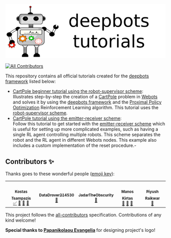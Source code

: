 <p align="center">
    <img src="https://raw.githubusercontent.com/aidudezzz/deepbots-swag/main/logo/deepbots_tutorial_full.png">
</p>

<!-- ALL-CONTRIBUTORS-BADGE:START - Do not remove or modify this section -->
[![All Contributors](https://img.shields.io/badge/all_contributors-5-orange.svg?style=flat-square)](#contributors-)
<!-- ALL-CONTRIBUTORS-BADGE:END -->

This repository contains all official tutorials created for the 
[deepbots framework](https://github.com/aidudezzz/deepbots) listed below:

- [CartPole beginner tutorial using the robot-supervisor scheme](/robotSupervisorSchemeTutorial/README.md):
<br>Illustrates step-by-step the creation of a [CartPole](https://gym.openai.com/envs/CartPole-v0/) problem in 
[Webots](https://cyberbotics.com/) and solves it by using the 
[deepbots framework](https://github.com/aidudezzz/deepbots) and the
[Proximal Policy Optimization](https://openai.com/blog/openai-baselines-ppo/) Reinforcement Learning algorithm. 
This tutorial uses the [robot-supervisor scheme](https://github.com/aidudezzz/deepbots#combined-robot-supervisor-scheme).
- [CartPole tutorial using the emitter-receiver scheme](/emitterReceiverSchemeTutorial/README.md):
<br> Follow this tutorial to get started with the 
[emitter-receiver scheme](https://github.com/aidudezzz/deepbots#emitter---receiver-scheme) 
which is useful for setting up more 
complicated examples, such as having a single RL agent controlling multiple robots. This scheme separates the robot and 
the RL agent in different Webots nodes. This example also includes a custom implementation of the reset procedure.-  
## Contributors ✨

Thanks goes to these wonderful people ([emoji key](https://allcontributors.org/docs/en/emoji-key)):

<!-- ALL-CONTRIBUTORS-LIST:START - Do not remove or modify this section -->
<!-- prettier-ignore-start -->
<!-- markdownlint-disable -->
<table>
  <tr>
    <td align="center"><a href="https://github.com/tsampazk"><img src="https://avatars.githubusercontent.com/u/27914645?v=4?s=100" width="100px;" alt=""/><br /><sub><b>Kostas Tsampazis</b></sub></a><br /><a href="#tutorial-tsampazk" title="Tutorials">✅</a> <a href="#projectManagement-tsampazk" title="Project Management">📆</a> <a href="#maintenance-tsampazk" title="Maintenance">🚧</a> <a href="#ideas-tsampazk" title="Ideas, Planning, & Feedback">🤔</a></td>
    <td align="center"><a href="https://github.com/DataDrover214530"><img src="https://avatars.githubusercontent.com/u/29627216?v=4?s=100" width="100px;" alt=""/><br /><sub><b>DataDrover214530</b></sub></a><br /><a href="https://github.com/aidudezzz/deepbots-tutorials/issues?q=author%3ADataDrover214530" title="Bug reports">🐛</a></td>
    <td align="center"><a href="https://github.com/JadarTheObscurity"><img src="https://avatars.githubusercontent.com/u/62043377?v=4?s=100" width="100px;" alt=""/><br /><sub><b>JadarTheObscurity</b></sub></a><br /><a href="#ideas-JadarTheObscurity" title="Ideas, Planning, & Feedback">🤔</a></td>
    <td align="center"><a href="http://eakirtas.webpages.auth.gr/"><img src="https://avatars.githubusercontent.com/u/10010230?v=4?s=100" width="100px;" alt=""/><br /><sub><b>Manos Kirtas</b></sub></a><br /><a href="#projectManagement-ManosMagnus" title="Project Management">📆</a> <a href="#maintenance-ManosMagnus" title="Maintenance">🚧</a> <a href="#ideas-ManosMagnus" title="Ideas, Planning, & Feedback">🤔</a></td>
    <td align="center"><a href="http://piyush-555.github.io"><img src="https://avatars.githubusercontent.com/u/34499999?v=4?s=100" width="100px;" alt=""/><br /><sub><b>Piyush Raikwar</b></sub></a><br /><a href="https://github.com/aidudezzz/deepbots-tutorials/issues?q=author%3APiyush-555" title="Bug reports">🐛</a></td>
  </tr>
</table>

<!-- markdownlint-restore -->
<!-- prettier-ignore-end -->

<!-- ALL-CONTRIBUTORS-LIST:END -->

This project follows the [all-contributors](https://github.com/all-contributors/all-contributors) specification. Contributions of any kind welcome!

<b> Special thanks to <a href='https://www.papanikolaouev.com/'>Papanikolaou Evangelia</a> </b> for designing project's logo! </b> 
